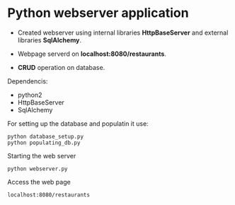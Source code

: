 
# Python webserver application

- Created webserver using internal libraries **HttpBaseServer** and external libraries **SqlAlchemy**. 

- Webpage serverd on **localhost:8080/restaurants**.
- **CRUD** operation on database.

Dependencis:
- python2
- HttpBaseServer
- SqlAlchemy

For setting up the database and populatin it use:

    python database_setup.py
    python populating_db.py

Starting the web server

    python webserver.py

Access the web page

    localhost:8080/restaurants
